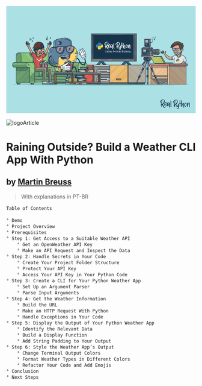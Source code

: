 ![logoRealPython](https://raw.githubusercontent.com/CarlosViniMSouza/Article-Prettify_DataStructure/master/translation/images/logo_RealPython.webp)

![logoArticle](https://robocrop.realpython.net/?url=https%3A//files.realpython.com/media/Build-a-Weather-App_Watermarked.4abcf2b7639f.jpg&w=960&sig=705d7fad9eed67f91d605261ee709fcb46c4f60d)

# Raining Outside? Build a Weather CLI App With Python

## by [Martin Breuss](https://realpython.com/build-a-python-weather-app-cli/#author)

> With explanations in PT-BR

```
Table of Contents

° Demo
° Project Overview
° Prerequisites
° Step 1: Get Access to a Suitable Weather API
    ° Get an OpenWeather API Key
    ° Make an API Request and Inspect the Data
° Step 2: Handle Secrets in Your Code
    ° Create Your Project Folder Structure
    ° Protect Your API Key
    ° Access Your API Key in Your Python Code
° Step 3: Create a CLI for Your Python Weather App
    ° Set Up an Argument Parser
    ° Parse Input Arguments
° Step 4: Get the Weather Information
    ° Build the URL
    ° Make an HTTP Request With Python
    ° Handle Exceptions in Your Code
° Step 5: Display the Output of Your Python Weather App
    ° Identify the Relevant Data
    ° Build a Display Function
    ° Add String Padding to Your Output
° Step 6: Style the Weather App’s Output
    ° Change Terminal Output Colors
    ° Format Weather Types in Different Colors
    ° Refactor Your Code and Add Emojis
° Conclusion
° Next Steps
```
